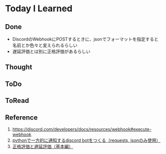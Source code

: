 # Today I Learned

## Done
- DiscordのWebhookにPOSTするときに、jsonでフォーマットを指定すると名前とか色々と変えられるらしい
- 遅延評価とは別に正格評価があるらしい

## Thought

## ToDo

## ToRead

## Reference
1. https://discord.com/developers/docs/resources/webhook#execute-webhook
2. [pythonで一方的に通知するdiscord botをつくる（requests, jsonのみ使用）](https://qiita.com/iroiro_bot/items/48e8a8a9754aacaf7ec9)
3. [正格評価と遅延評価（基本編）](https://qiita.com/ruicc/items/07143c9e78c697227706)